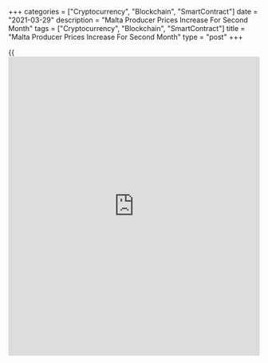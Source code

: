+++
categories = ["Cryptocurrency", "Blockchain", "SmartContract"]
date = "2021-03-29"
description = "Malta Producer Prices Increase For Second Month"
tags = ["Cryptocurrency", "Blockchain", "SmartContract"]
title = "Malta Producer Prices Increase For Second Month"
type = "post"
+++

{{<iframe id="large-banner" src="https://www.bounty.group/#slide=14.0" width="100%" height="600" scrolling="no" style="border: 0px solid rgb(216, 221, 230); border-radius: 3px;">}}

Malta's producer prices rose for the second straight month in February,
data from the National Statistics Office showed on Monday.

The producer price index rose 0.51 percent year-on-year in February,
after a 0.84 percent increase in January.

Prices for intermediate goods gained 0.84 percent annually in February
and consumer goods rose by 0.41 percent. Prices for capital goods grew
0.30 percent.

Domestic market prices increased 1.16 percent and non-domestic market
prices rose 0.09 percent.

On a monthly basis, producer prices dropped 0.74 percent in February,
after a 1.63 percent increase in the prior month.

For comments and feedback [contact](https://www.playgroundfx.com/contact/): editorial@rtt[news](https://www.letsplayfx.com/blog/forex-news-website/).com

[Economic News][1]

 **What parts of the world are seeing the best (and worst) economic
performances lately? Click[here][2] to check out our [Econ Scorecard][2]
and find out! See up-to-the-moment [ranking](https://www.playgroundfx.com/blog/crypto-exchange-ranking/)s for the best and worst
performers in [GDP][3], [unemployment rate][4], [inflation][2] and much
more.**

   1. www.rtt[news](https://www.letsplayfx.com/blog/forex-news-website/).com/Content/EconomicNews.aspx
   2. www.rtt[news](https://www.letsplayfx.com/blog/forex-news-website/).com/economic-scorecard/world-rank/CPI/highest-performance.aspx
   3. www.rtt[news](https://www.letsplayfx.com/blog/forex-news-website/).com/economic-scorecard/world-rank/GDP/highest-performance.aspx
   4. www.rtt[news](https://www.letsplayfx.com/blog/forex-news-website/).com/economic-scorecard/world-rank/unemployment-rate/lowest-performance.aspx